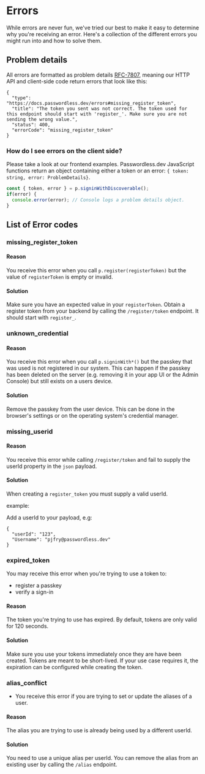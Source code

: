 # Errors

While errors are never fun, we've tried our best to make it easy to determine why you're receiving an error. Here's a collection of the different errors you might run into and how to solve them.

## Problem details

All errors are formatted as problem details [RFC-7807](https://www.rfc-editor.org/rfc/rfc7807), meaning our HTTP API and client-side code return errors that look like this:

```json5
{
  "type": "https://docs.passwordless.dev/errors#missing_register_token",
  "title": "The token you sent was not correct. The token used for this endpoint should start with 'register_'. Make sure you are not sending the wrong value.",
  "status": 400,
  "errorCode": "missing_register_token"
}
```

### How do I see errors on the client side?

Please take a look at our frontend examples. Passwordless.dev JavaScript functions return an object containing either a token or an error: `{ token: string, error: ProblemDetails}`.

```ts
const { token, error } = p.signinWithDiscoverable();
if(error) {
  console.error(error); // Console logs a problem details object.
}

```

## List of Error codes

### missing_register_token

#### Reason
You receive this error when you call `p.register(registerToken)` but the value of `registerToken` is empty or invalid.
#### Solution
Make sure you have an expected value in your `registerToken`. Obtain a register token from your backend by calling the `/register/token` endpoint. It should start with `register_`.

### unknown_credential

#### Reason
You receive this error when you call `p.signinWith*()` but the passkey that was used is not registered in our system. This can happen if the passkey has been deleted on the server (e.g. removing it in your app UI or the Admin Console) but still exists on a users device.
#### Solution
Remove the passkey from the user device. This can be done in the browser's settings or on the operating system's credential manager.

### missing_userid

#### Reason
You receive this error while calling `/register/token` and fail to supply the userId property in the `json` payload.
#### Solution
When creating a `register_token` you must supply a valid userId.

example:

Add a userId to your payload, e.g:

```json5
{
  "userId": "123",
  "Username": "pjfry@passwordless.dev"
}
```

### expired_token

You may receive this error when you're trying to use a token to: 
* register a passkey
* verify a sign-in

#### Reason
The token you're trying to use has expired. By default, tokens are only valid for 120 seconds.
#### Solution
Make sure you use your tokens immediately once they are have been created. Tokens are meant to be short-lived. If your use case requires it, the expiration can be configured while creating the token.

### alias_conflict

* You receive this error if you are trying to set or update the aliases of a user.

#### Reason
The alias you are trying to use is already being used by a different userId.
#### Solution
You need to use a unique alias per userId. You can remove the alias from an existing user by calling the `/alias` endpoint.
